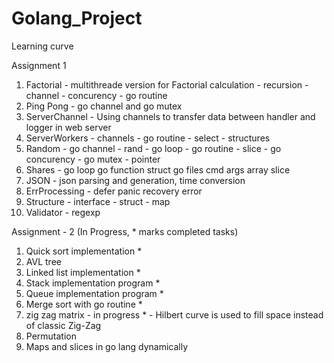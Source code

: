 # Golang_Project
Learning curve

Assignment 1

1. Factorial     -  multithreade version for Factorial calculation - recursion - channel -
                    concurency - go routine
2. Ping Pong     -  go channel and go mutex
3. ServerChannel -  Using channels to transfer data between handler and logger in web server
4. ServerWorkers -  channels - go routine - select - structures
5. Random        -  go channel - rand - go loop - go routine - slice - 
                    go concurency - go mutex - pointer 
6. Shares        -  go loop go function struct go files cmd args array slice
7. JSON          -  json parsing and generation, time conversion 
8. ErrProcessing -  defer panic recovery error
9. Structure     -  interface - struct -  map  
10. Validator    -  regexp 



 Assignment  - 2  (In Progress, * marks completed tasks)

1. Quick sort implementation *
2. AVL tree 
3. Linked list implementation *
4. Stack implementation program *
5. Queue implementation program *
6. Merge sort with go routine *
7. zig zag matrix - in progress * - Hilbert curve is used to fill space instead of classic Zig-Zag
8. Permutation 
9. Maps and slices in go lang dynamically  